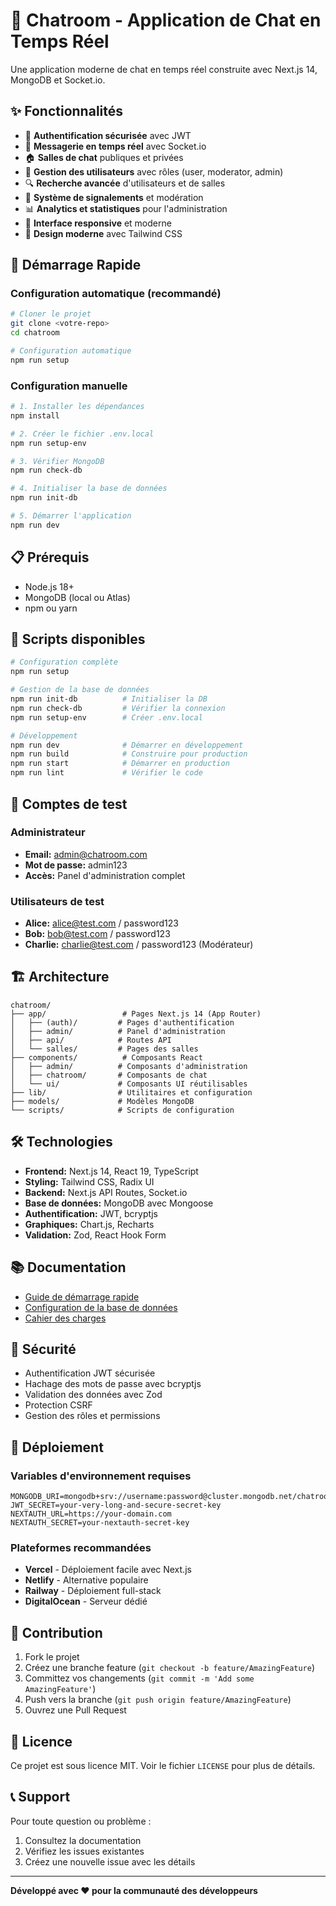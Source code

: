 # 🚀 Chatroom - Application de Chat en Temps Réel

Une application moderne de chat en temps réel construite avec Next.js 14, MongoDB et Socket.io.

## ✨ Fonctionnalités

- 🔐 **Authentification sécurisée** avec JWT
- 💬 **Messagerie en temps réel** avec Socket.io
- 🏠 **Salles de chat** publiques et privées
- 👥 **Gestion des utilisateurs** avec rôles (user, moderator, admin)
- 🔍 **Recherche avancée** d'utilisateurs et de salles
- 🚨 **Système de signalements** et modération
- 📊 **Analytics et statistiques** pour l'administration
- 📱 **Interface responsive** et moderne
- 🎨 **Design moderne** avec Tailwind CSS

## 🚀 Démarrage Rapide

### Configuration automatique (recommandé)

```bash
# Cloner le projet
git clone <votre-repo>
cd chatroom

# Configuration automatique
npm run setup
```

### Configuration manuelle

```bash
# 1. Installer les dépendances
npm install

# 2. Créer le fichier .env.local
npm run setup-env

# 3. Vérifier MongoDB
npm run check-db

# 4. Initialiser la base de données
npm run init-db

# 5. Démarrer l'application
npm run dev
```

## 📋 Prérequis

- Node.js 18+
- MongoDB (local ou Atlas)
- npm ou yarn

## 🔧 Scripts disponibles

```bash
# Configuration complète
npm run setup

# Gestion de la base de données
npm run init-db          # Initialiser la DB
npm run check-db         # Vérifier la connexion
npm run setup-env        # Créer .env.local

# Développement
npm run dev              # Démarrer en développement
npm run build            # Construire pour production
npm run start            # Démarrer en production
npm run lint             # Vérifier le code
```

## 👤 Comptes de test

### Administrateur
- **Email:** admin@chatroom.com
- **Mot de passe:** admin123
- **Accès:** Panel d'administration complet

### Utilisateurs de test
- **Alice:** alice@test.com / password123
- **Bob:** bob@test.com / password123
- **Charlie:** charlie@test.com / password123 (Modérateur)

## 🏗️ Architecture

```
chatroom/
├── app/                 # Pages Next.js 14 (App Router)
│   ├── (auth)/         # Pages d'authentification
│   ├── admin/          # Panel d'administration
│   ├── api/            # Routes API
│   └── salles/         # Pages des salles
├── components/          # Composants React
│   ├── admin/          # Composants d'administration
│   ├── chatroom/       # Composants de chat
│   └── ui/             # Composants UI réutilisables
├── lib/                # Utilitaires et configuration
├── models/             # Modèles MongoDB
└── scripts/            # Scripts de configuration
```

## 🛠️ Technologies

- **Frontend:** Next.js 14, React 19, TypeScript
- **Styling:** Tailwind CSS, Radix UI
- **Backend:** Next.js API Routes, Socket.io
- **Base de données:** MongoDB avec Mongoose
- **Authentification:** JWT, bcryptjs
- **Graphiques:** Chart.js, Recharts
- **Validation:** Zod, React Hook Form

## 📚 Documentation

- [Guide de démarrage rapide](QUICK_START.md)
- [Configuration de la base de données](DATABASE_SETUP.md)
- [Cahier des charges](cahierdecharge.md)

## 🔐 Sécurité

- Authentification JWT sécurisée
- Hachage des mots de passe avec bcryptjs
- Validation des données avec Zod
- Protection CSRF
- Gestion des rôles et permissions

## 🚀 Déploiement

### Variables d'environnement requises

```env
MONGODB_URI=mongodb+srv://username:password@cluster.mongodb.net/chatroom
JWT_SECRET=your-very-long-and-secure-secret-key
NEXTAUTH_URL=https://your-domain.com
NEXTAUTH_SECRET=your-nextauth-secret-key
```

### Plateformes recommandées

- **Vercel** - Déploiement facile avec Next.js
- **Netlify** - Alternative populaire
- **Railway** - Déploiement full-stack
- **DigitalOcean** - Serveur dédié

## 🤝 Contribution

1. Fork le projet
2. Créez une branche feature (`git checkout -b feature/AmazingFeature`)
3. Committez vos changements (`git commit -m 'Add some AmazingFeature'`)
4. Push vers la branche (`git push origin feature/AmazingFeature`)
5. Ouvrez une Pull Request

## 📄 Licence

Ce projet est sous licence MIT. Voir le fichier `LICENSE` pour plus de détails.

## 📞 Support

Pour toute question ou problème :

1. Consultez la documentation
2. Vérifiez les issues existantes
3. Créez une nouvelle issue avec les détails

---

**Développé avec ❤️ pour la communauté des développeurs**

